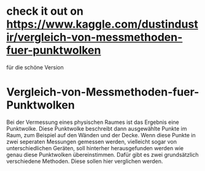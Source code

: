 # check it out on https://www.kaggle.com/dustindustir/vergleich-von-messmethoden-fuer-punktwolken
für die schöne Version
# Vergleich-von-Messmethoden-fuer-Punktwolken
Bei der Vermessung eines physischen Raumes ist das Ergebnis eine Punktwolke. Diese Punktwolke beschreibt dann ausgewählte Punkte im Raum, zum Beispiel auf den Wänden und der Decke. Wenn diese Punkte in zwei seperaten Messungen gemessen werden, vielleicht sogar von unterschiedlichen Geräten, soll hinterher herausgefunden werden wie genau diese Punktwolken übereinstimmen. Dafür gibt es zwei grundsätzlich verschiedene Methoden. Diese sollen hier verglichen werden.
